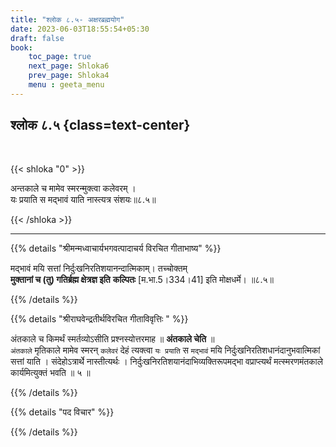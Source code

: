 ```yaml
---
title: "श्लोक ८.५- अक्षरब्रह्मयोग"
date: 2023-06-03T18:55:54+05:30
draft: false
book:
    toc_page: true
    next_page: Shloka6
    prev_page: Shloka4
    menu : geeta_menu
---
```




## श्लोक ८.५ {class=text-center}

<br/>

{{< shloka  "0"  >}}

अन्तकाले च मामेव स्मरन्मुक्त्वा कलेवरम् ।  
यः प्रयाति स मद्भावं याति नास्त्यत्र संशयः॥८.५॥

{{< /shloka >}}

---


{{% details "श्रीमन्मध्वाचार्यभगवत्पादाचर्य विरचित  गीताभाष्य" %}}

मद्भावं मयि सत्तां निर्दुःखनिरतिशयानन्दात्मिकाम्। 
तच्चोक्तम्   
**मुक्तानां च (तु) गतिर्ब्रह्म क्षेत्रज्ञ इति** 
**कल्पितः** [म.भा.5।334।41] इति मोक्षधर्मे। ॥८.५॥

{{% /details %}}



{{% details "श्रीराघवेन्द्रतीर्थविरचित गीताविवृत्तिः " %}}

अंतकाले च किमर्थं स्मर्तव्योऽसीति 
प्रश्नस्योत्तरमाह ॥ **अंतकाले चेति** ॥  
`अंतकाले` मृतिकाले मामेव स्मरन् `कलेवरं` देहं 
त्यक्त्वा `यः प्रयाति`
स `मद्भावं` मयि निर्दुःखनिरतिशधानंदानुभवात्मिकां 
सत्तां याति । संदेहोऽत्रार्थे
नास्तीत्यर्थः । 
निर्दुःखनिरतिशयानंदाभिव्यक्तिरूपमद्भा वप्राप्त्यर्थं
मत्स्मरणमंतकाले कार्यमित्युक्तं भवति ॥ ५ ॥

{{% /details %}}



{{% details "पद विचार" %}}


{{% /details %}}
